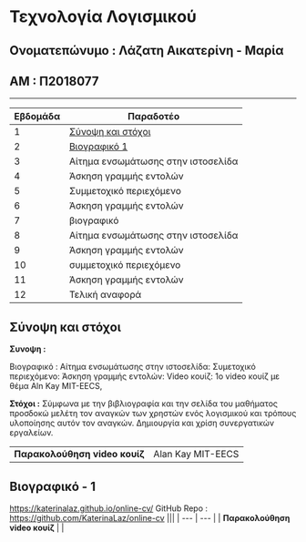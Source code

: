 <h1> Τεχνολογία Λογισμικού </h1>

<h2> Ονοματεπώνυμο : Λάζατη Αικατερίνη - Μαρία</h2>
<h2> ΑΜ : Π2018077</h2>

--------------------------------------------------------------------------------------------------------------------------------------------------------------------

| Εβδομάδα | Παραδοτέο |
| --- | --- |
| 1 | [Σύνοψη και στόχοι](#Σύνοψη_και_στόχοι) |
| 2 | [Βιογραφικό 1](#Βιογραφικό-1) |
| 3 | Αίτημα ενσωμάτωσης στην ιστοσελίδα |
| 4 | Άσκηση γραμμής εντολών |
| 5 | Συμμετοχικό περιεχόμενο |
| 6 | Άσκηση γραμμής εντολών |
| 7 | βιογραφικό |
| 8 | Αίτημα ενσωμάτωσης στην ιστοσελίδα |
| 9 | Άσκηση γραμμής εντολών |
| 10 | συμμετοχικό περιεχόμενο |
| 11 | Άσκηση γραμμής εντολών |
| 12 | Τελική αναφορά |

##
## Σύνοψη και στόχοι

**Συνοψη :**

Βιογραφικό : 
Αίτημα ενσωμάτωσης στην ιστοσελίδα:
Συμετοχικό περιεχόμενο:
Άσκηση γραμμής εντολών:
Video κουίζ: 1ο video κουίζ με θέμα Aln Kay MIT-EECS,

**Στόχοι :**
Σύμφωνα με την βιβλιογραφία και την σελίδα του μαθήματος προσδοκώ μελέτη τον αναγκών των χρηστών ενός λογισμικού και τρόπους υλοποίησης αυτόν τον αναγκών. Δημιουργία και χρίση συνεργατικών εργαλείων. 

|||
| --- | --- |
| **Παρακολούθηση video κουίζ** | Alan Kay MIT-EECS |


##
## Βιογραφικό - 1 

https://katerinalaz.github.io/online-cv/
GitHub Repo : https://github.com/KaterinaLaz/online-cv
|||
| --- | --- |
| **Παρακολούθηση video κουίζ** | |


